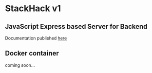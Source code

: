 # StackHack v1

## JavaScript Express based Server for Backend
Documentation published [here](https://explore.postman.com/templates/8633/stackhack)

## Docker container
coming soon...
